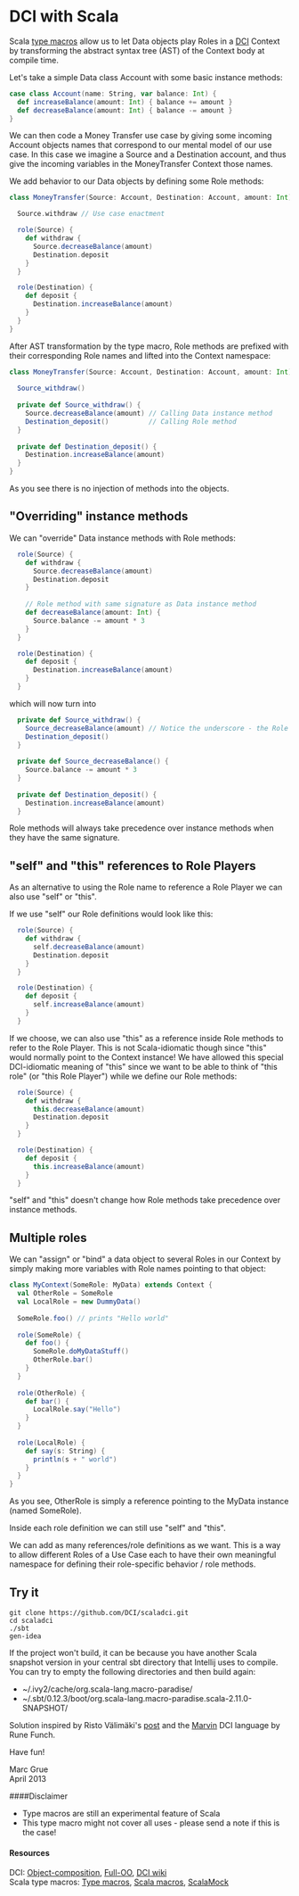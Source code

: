 # DCI with Scala

Scala [type macros](http://docs.scala-lang.org/overviews/macros/typemacros.html) 
allow us to let Data objects play Roles in a 
[DCI](http://en.wikipedia.org/wiki/Data,_context_and_interaction) Context by transforming
the abstract syntax tree (AST) of the Context body at compile time.

Let's take a simple Data class Account with some basic instance methods:
```scala
case class Account(name: String, var balance: Int) {
  def increaseBalance(amount: Int) { balance += amount }
  def decreaseBalance(amount: Int) { balance -= amount }
}
```
We can then code a Money Transfer use case by giving some incoming Account objects names 
that correspond to our mental model of our use case. In this case we imagine a Source and a Destination 
account, and thus give the incoming variables in the MoneyTransfer Context those names. 

We add behavior to our Data objects by defining some Role methods:
```Scala
class MoneyTransfer(Source: Account, Destination: Account, amount: Int) extends Context {

  Source.withdraw // Use case enactment

  role(Source) {
    def withdraw {
      Source.decreaseBalance(amount)  
      Destination.deposit
    }
  }

  role(Destination) {
    def deposit {
      Destination.increaseBalance(amount)
    }
  }
}
```
After AST transformation by the type macro, Role methods are prefixed with their corresponding Role names
and lifted into the Context namespace:
```Scala
class MoneyTransfer(Source: Account, Destination: Account, amount: Int) extends Context {
  
  Source_withdraw()
  
  private def Source_withdraw() {
    Source.decreaseBalance(amount) // Calling Data instance method
    Destination_deposit()          // Calling Role method
  }
  
  private def Destination_deposit() {
    Destination.increaseBalance(amount)
  }
}
```
As you see there is no injection of methods into the objects.

## "Overriding" instance methods
We can "override" Data instance methods with Role methods:
```Scala
  role(Source) {
    def withdraw {
      Source.decreaseBalance(amount)
      Destination.deposit
    }
    
    // Role method with same signature as Data instance method
    def decreaseBalance(amount: Int) { 
      Source.balance -= amount * 3
    }
  }

  role(Destination) {
    def deposit {
      Destination.increaseBalance(amount)
    }
  }
```
which will now turn into
```Scala
  private def Source_withdraw() {
    Source_decreaseBalance(amount) // Notice the underscore - the Role method will be called
    Destination_deposit()
  }
  
  private def Source_decreaseBalance() {
    Source.balance -= amount * 3
  }
  
  private def Destination_deposit() {
    Destination.increaseBalance(amount)
  }
```
Role methods will always take precedence over instance methods when they have the same signature.

## "self" and "this" references to Role Players
As an alternative to using the Role name to reference a Role Player we can also use "self" or "this".

If we use "self" our Role definitions would look like this:
```Scala
  role(Source) {
    def withdraw {
      self.decreaseBalance(amount)  
      Destination.deposit
    }
  }

  role(Destination) {
    def deposit {
      self.increaseBalance(amount)
    }
  }
```

If we choose, we can also use "this" as a reference inside Role methods to refer to the Role Player.
This is not Scala-idiomatic though since "this" would normally point to the Context instance! 
We have allowed this special DCI-idiomatic meaning of "this" since we want to be able to think of 
"this role" (or "this Role Player") while we define our Role methods:
```Scala
  role(Source) {
    def withdraw {
      this.decreaseBalance(amount)  
      Destination.deposit
    }
  }

  role(Destination) {
    def deposit {
      this.increaseBalance(amount)
    }
  }
```
"self" and "this" doesn't change how Role methods take precedence over instance methods.


## Multiple roles
We can "assign" or "bind" a data object to several Roles in our Context by simply making
more variables with Role names pointing to that object:
```Scala
class MyContext(SomeRole: MyData) extends Context {
  val OtherRole = SomeRole
  val LocalRole = new DummyData()
  
  SomeRole.foo() // prints "Hello world"
  
  role(SomeRole) {
    def foo() {
      SomeRole.doMyDataStuff()
      OtherRole.bar()
    }
  }
  
  role(OtherRole) {
    def bar() {
      LocalRole.say("Hello")
    }
  }
  
  role(LocalRole) {
    def say(s: String) {
      println(s + " world")
    }
  }
}
```
As you see, OtherRole is simply a reference pointing to the MyData instance (named SomeRole). 

Inside each role definition we can still use "self" and "this".

We can add as many references/role definitions as we want. This is a way to 
allow different Roles of a Use Case each to have their own meaningful namespace for defining their 
role-specific behavior / role methods.

## Try it
```
git clone https://github.com/DCI/scaladci.git
cd scaladci
./sbt
gen-idea
```
If the project won't build, it can be because you have another Scala snapshot version in your central
sbt directory that Intellij uses to compile. You can try to empty the following directories and
then build again:

- ~/.ivy2/cache/org.scala-lang.macro-paradise/
- ~/.sbt/0.12.3/boot/org.scala-lang.macro-paradise.scala-2.11.0-SNAPSHOT/

Solution inspired by Risto Välimäki's 
[post](https://groups.google.com/d/msg/object-composition/ulYGsCaJ0Mg/rF9wt1TV_MIJ)
and the 
[Marvin](http://fulloo.info/Examples/Marvin/Introduction/)
DCI language by Rune Funch. 

Have fun!

Marc Grue<br>
April 2013


####Disclaimer

- Type macros are still an experimental feature of Scala
- This type macro might not cover all uses - please send a note if this is the case!


#### Resources
DCI: 
[Object-composition](https://groups.google.com/forum/?fromgroups#!forum/object-composition),
[Full-OO](http://fulloo.info),
[DCI wiki](http://en.wikipedia.org/wiki/Data,_Context,_and_Interaction)<br>
Scala type macros:
[Type macros](http://docs.scala-lang.org/overviews/macros/typemacros.html), 
[Scala macros](http://scalamacros.org),
[ScalaMock](https://github.com/paulbutcher/ScalaMock)
